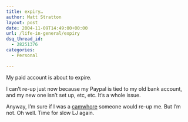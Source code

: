 ```yaml
---
title: expiry…
author: Matt Stratton
layout: post
date: 2004-11-09T14:49:00+00:00
url: /life-in-general/expiry
dsq_thread_id:
  - 28251376
categories:
  - Personal

---
```

My paid account is about to expire.

I can&#8217;t re-up just now because my Paypal is tied to my old bank account, and my new one isn&#8217;t set up, etc, etc. It&#8217;s a whole issue.

Anyway, I&#8217;m sure if I was a [camwhore][1] someone would re-up me. But I&#8217;m not. Oh well. Time for slow LJ again.

 [1]: http://maddox.xmission.com/cam_whore.html